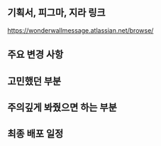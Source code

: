 ## 기획서, 피그마, 지라 링크

https://wonderwallmessage.atlassian.net/browse/

## 주요 변경 사항

## 고민했던 부분

## 주의깊게 봐줬으면 하는 부분

## 최종 배포 일정
